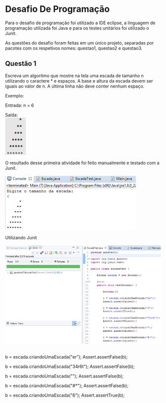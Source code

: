 # Desafio De Programação

<p>  Para o desafio de programação foi utilizado a IDE eclipse, a linguagem de programação utilizada foi Java e para os testes unitários foi utilizado o Junit.<p>

As questões do desafio foram feitas em um único projeto, separadas por pacotes com os respetivos nomes: questao1, questao2 e questao3.

## Questão 1

Escreva um algoritmo que mostre na tela uma escada de tamanho n utilizando o caractere * e espaços. A base e altura da escada devem ser iguais ao valor de n. A última linha não deve conter nenhum espaço.

Exemplo:

Entrada:
n = 6

Saída: <br>
![Resultado da saida do programa](https://github.com/GlauberFerreiraAngelo/DesafioDaProgramacao/blob/main/escada.png)

O resultado desse primeira atividade foi feito manualmente e testado com a Junit. <br><br>
![Tela da questão 1](https://github.com/GlauberFerreiraAngelo/DesafioDaProgramacao/blob/main/tela%20da%20atividade%20escada.png)

Utilizando Junit <br><br>
![Tela da questão 1 Junit](https://github.com/GlauberFerreiraAngelo/DesafioDaProgramacao/blob/main/tela%20do%20Junit%20escada.png)
 
<br> 
b = escada.criandoUmaEscada("er");
Assert.assertFalse(b);
		
b = escada.criandoUmaEscada("34r6t");
Assert.assertFalse(b);
		
b = escada.criandoUmaEscada("");
Assert.assertFalse(b);
		
b = escada.criandoUmaEscada("#*");
Assert.assertFalse(b);

b = escada.criandoUmaEscada("6");
Assert.assertTrue(b);
